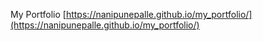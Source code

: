 My Portfolio
[https://nanipunepalle.github.io/my_portfolio/](https://nanipunepalle.github.io/my_portfolio/)



